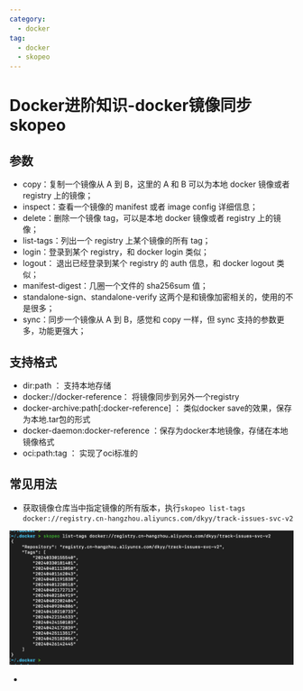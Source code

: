 ```yaml
---
category:
  - docker
tag:
  - docker
  - skopeo
---
```


# Docker进阶知识-docker镜像同步skopeo

## 参数

- copy：复制一个镜像从 A 到 B，这里的 A 和 B 可以为本地 docker 镜像或者 registry 上的镜像；
- inspect：查看一个镜像的 manifest 或者 image config 详细信息；
- delete：删除一个镜像 tag，可以是本地 docker 镜像或者 registry 上的镜像；
- list-tags：列出一个 registry 上某个镜像的所有 tag；
- login：登录到某个 registry，和 docker login 类似；
- logout： 退出已经登录到某个 registry 的 auth 信息，和 docker logout 类似；
- manifest-digest：几圈一个文件的 sha256sum 值；
- standalone-sign、standalone-verify 这两个是和镜像加密相关的，使用的不是很多；
- sync：同步一个镜像从 A 到 B，感觉和 copy 一样，但 sync 支持的参数更多，功能更强大；

## 支持格式

- dir:path ： 支持本地存储
- docker://docker-reference： 将镜像同步到另外一个registry 
- docker-archive:path[:docker-reference] ： 类似docker save的效果，保存为本地.tar包的形式
- docker-daemon:docker-reference ：保存为docker本地镜像，存储在本地镜像格式
- oci:path:tag ： 实现了oci标准的

## 常见用法

- 获取镜像仓库当中指定镜像的所有版本，执行`skopeo list-tags docker://registry.cn-hangzhou.aliyuncs.com/dkyy/track-issues-svc-v2`

![image-20240503200051391](images/image-20240503200051391.png)

- 

